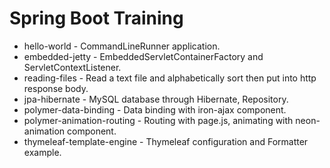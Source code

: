 # Spring Boot Training
- hello-world - CommandLineRunner application.
- embedded-jetty - EmbeddedServletContainerFactory and ServletContextListener.
- reading-files - Read a text file and alphabetically sort then put into http response body.
- jpa-hibernate - MySQL database through Hibernate, Repository.
- polymer-data-binding - Data binding with iron-ajax component.
- polymer-animation-routing - Routing with page.js, animating with neon-animation component.
- thymeleaf-template-engine - Thymeleaf configuration and Formatter example.